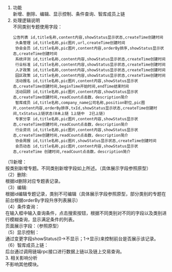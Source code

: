 1. 功能<br>
   新增、删除、编辑、显示控制、条件查询、智库成员上链 <br>
2. 处理逻辑说明<br>
   不同类别专题使用字段：
   ```
   公告列表 id,title名称,content内容,showStatus显示状态,createTime创建时间
    头条管理 id,title名称,pic图片,url,createTime创建时间
    协会会员 id,title名称,pic图片,content内容,orderBy排序,showStatus显示状态,createTime创建时间
    系统评测 id,title名称,content内容,showStatus显示状态,createTime创建时间
    行业标准 id,title名称,content内容,showStatus显示状态,createTime创建时间
    人才政策 id,title名称,content内容,showStatus显示状态,createTime创建时间
    园区政策 id,title名称,content内容,showStatus显示状态,createTime创建时间
    活动报名 id,title名称,pic图片,content内容,showStatus显示状态,createTime创建时间,beginTime开始时间,endTime结束时间
    活动回顾 id,title名称,pic图片,content内容,showStatus显示状态,createTime创建时间,readCount点击数，description简介
    智库成员 id,title名称,company_name公司名称,position职位,pic图片,content内容,orderBy排序,txId,showStatus显示状态,createTime创建时间,txStatus上链状态(0未上链 1上链中  2已上链)
    专家分享 id,title名称,pic图片,content内容,showStatus显示状态,createTime创建时间,readCount点击数，description简介
    行业资讯 id,title名称,pic图片,content内容,showStatus显示状态,createTime创建时间,readCount点击数，description简介
    协会周报 id,title名称,pic图片,showStatus显示状态,createTime创建时间
    会员动态 id,title名称,pic图片,content内容,showStatus显示状态,createTime 创建时间,readCount点击数，description简介
	```
  （1)新增：<br>
    按类别新增专题。不同类别新增字段如上所述。（具体展示字段参照原型）<br>
  （2）删除:<br>
    根据id删除对应专题表记录。<br>
  （3）编辑:<br>
    根据id编辑专题记录，类别不可编辑（具体展示字段参照原型，部分类别的专题在前台根据orderBy字段升序列表展示）<br>
  （4）条件查询：<br>
    在输入框中输入查询条件，点击搜索按钮，根据不同类别对不同的字段以及类别进行模糊查询，显示满足条件的列表。<br>
    页面展示字段：（参照原型）<br>
  （5）显示控制：<br>
    通过变更字段showStatus(0->不显示；1->显示)来控制前台是否展示该记录。<br>
  （6）智库成员上链：<br>
    后台通过调用链端rpc接口进行数据上链以及链上交易查询。<br>
3. 相关影响分析<br>
    不影响其他模块。<br>